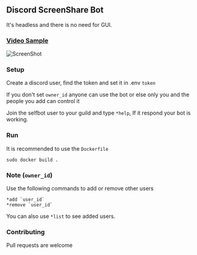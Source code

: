 ## Discord ScreenShare Bot

It's headless and there is no need for GUI.

### [Video Sample](https://www.youtube.com/watch?v=HA18QDE5GhQ)
![ScreenShot](https://raw.githubusercontent.com/MainSilent/Discord-Screenshare/master/demo.png)

### Setup
Create a discord user, find the token and set it in .env `token`

If you don't set `owner_id` anyone can use the bot or else only you and the people you add can control it

Join the selfbot user to your guild and type `*help`, If it respond your bot is working.

### Run

It is recommended to use the `Dockerfile`

```
sudo docker build .
```

### Note (`owner_id`)
Use the following commands to add or remove other users
```
*add `user_id`
*remove `user_id`
```

You can also use `*list` to see added users.

### Contributing
Pull requests are welcome
